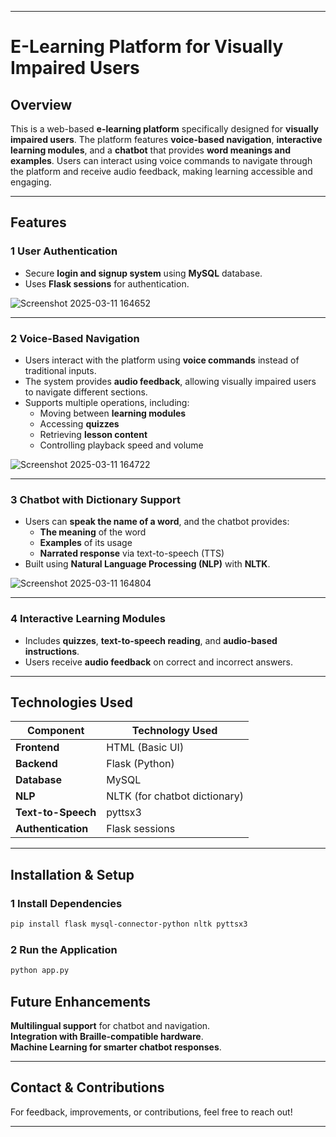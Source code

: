 

---

# **E-Learning Platform for Visually Impaired Users**  

## **Overview**  
This is a web-based **e-learning platform** specifically designed for **visually impaired users**. The platform features **voice-based navigation**, **interactive learning modules**, and a **chatbot** that provides **word meanings and examples**. Users can interact using voice commands to navigate through the platform and receive audio feedback, making learning accessible and engaging.  

---

## **Features**  

### 1️ **User Authentication**  
- Secure **login and signup system** using **MySQL** database.  
- Uses **Flask sessions** for authentication.  

![Screenshot 2025-03-11 164652](https://github.com/user-attachments/assets/129ab797-2f52-452a-b2b1-1aa35e024d80)


---

### 2️ **Voice-Based Navigation**  
- Users interact with the platform using **voice commands** instead of traditional inputs.  
- The system provides **audio feedback**, allowing visually impaired users to navigate different sections.  
- Supports multiple operations, including:  
  - Moving between **learning modules**  
  - Accessing **quizzes**  
  - Retrieving **lesson content**  
  - Controlling playback speed and volume  

![Screenshot 2025-03-11 164722](https://github.com/user-attachments/assets/097a01b8-354e-4977-8fb6-8d6f3476ba4d)


---

### 3️ **Chatbot with Dictionary Support**  
- Users can **speak the name of a word**, and the chatbot provides:  
  - **The meaning** of the word  
  - **Examples** of its usage  
  - **Narrated response** via text-to-speech (TTS)  
- Built using **Natural Language Processing (NLP)** with **NLTK**.  

![Screenshot 2025-03-11 164804](https://github.com/user-attachments/assets/df8ecf1c-a9a8-4f3a-b396-1dde2191b5d1)


---

### 4️ **Interactive Learning Modules**  
- Includes **quizzes**, **text-to-speech reading**, and **audio-based instructions**.  
- Users receive **audio feedback** on correct and incorrect answers.  



---



## **Technologies Used**  
| Component          | Technology Used |
|-------------------|----------------|
| **Frontend**      | HTML (Basic UI) |
| **Backend**       | Flask (Python)  |
| **Database**      | MySQL |
| **NLP**           | NLTK (for chatbot dictionary) |
| **Text-to-Speech** | pyttsx3 |
| **Authentication** | Flask sessions |

---

## **Installation & Setup**  

### **1️ Install Dependencies**  
```bash
pip install flask mysql-connector-python nltk pyttsx3
```

### **2️ Run the Application**  
```bash
python app.py
```


## **Future Enhancements**  
**Multilingual support** for chatbot and navigation.  
**Integration with Braille-compatible hardware**.  
**Machine Learning for smarter chatbot responses**.  

---

## **Contact & Contributions**  
For feedback, improvements, or contributions, feel free to reach out!  

---
